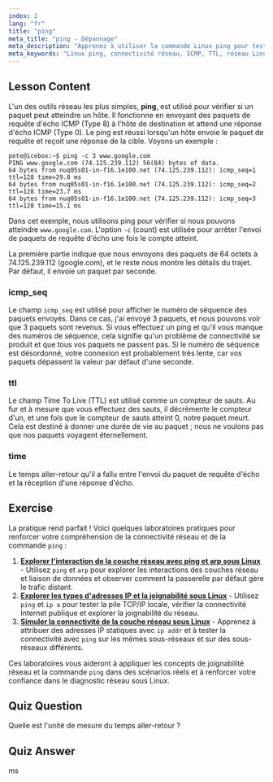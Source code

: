 ```yaml
---
index: 2
lang: "fr"
title: "ping"
meta_title: "ping - Dépannage"
meta_description: "Apprenez à utiliser la commande Linux ping pour tester la connectivité réseau et résoudre les problèmes. Comprenez ICMP, TTL et le temps d'aller-retour pour un diagnostic réseau efficace."
meta_keywords: "Linux ping, connectivité réseau, ICMP, TTL, réseau Linux, Linux pour débutants, tutoriel Linux, commande ping"
---
```


## Lesson Content

L'un des outils réseau les plus simples, **ping**, est utilisé pour vérifier si un paquet peut atteindre un hôte. Il fonctionne en envoyant des paquets de requête d'écho ICMP (Type 8) à l'hôte de destination et attend une réponse d'écho ICMP (Type 0). Le ping est réussi lorsqu'un hôte envoie le paquet de requête et reçoit une réponse de la cible. Voyons un exemple :

```plaintext
pete@icebox:~$ ping -c 3 www.google.com
PING www.google.com (74.125.239.112) 56(84) bytes of data.
64 bytes from nuq05s01-in-f16.1e100.net (74.125.239.112): icmp_seq=1 ttl=128 time=29.0 ms
64 bytes from nuq05s01-in-f16.1e100.net (74.125.239.112): icmp_seq=2 ttl=128 time=23.7 ms
64 bytes from nuq05s01-in-f16.1e100.net (74.125.239.112): icmp_seq=3 ttl=128 time=15.1 ms
```

Dans cet exemple, nous utilisons ping pour vérifier si nous pouvons atteindre `www.google.com`. L'option `-c` (count) est utilisée pour arrêter l'envoi de paquets de requête d'écho une fois le compte atteint.

La première partie indique que nous envoyons des paquets de 64 octets à 74.125.239.112 (google.com), et le reste nous montre les détails du trajet. Par défaut, il envoie un paquet par seconde.

### icmp_seq

Le champ `icmp_seq` est utilisé pour afficher le numéro de séquence des paquets envoyés. Dans ce cas, j'ai envoyé 3 paquets, et nous pouvons voir que 3 paquets sont revenus. Si vous effectuez un ping et qu'il vous manque des numéros de séquence, cela signifie qu'un problème de connectivité se produit et que tous vos paquets ne passent pas. Si le numéro de séquence est désordonné, votre connexion est probablement très lente, car vos paquets dépassent la valeur par défaut d'une seconde.

### ttl

Le champ Time To Live (TTL) est utilisé comme un compteur de sauts. Au fur et à mesure que vous effectuez des sauts, il décrémente le compteur d'un, et une fois que le compteur de sauts atteint 0, notre paquet meurt. Cela est destiné à donner une durée de vie au paquet ; nous ne voulons pas que nos paquets voyagent éternellement.

### time

Le temps aller-retour qu'il a fallu entre l'envoi du paquet de requête d'écho et la réception d'une réponse d'écho.

## Exercise

La pratique rend parfait ! Voici quelques laboratoires pratiques pour renforcer votre compréhension de la connectivité réseau et de la commande `ping` :

1. **[Explorer l'interaction de la couche réseau avec ping et arp sous Linux](https://labex.io/fr/labs/linux-explore-network-layer-interaction-with-ping-and-arp-in-linux-592746)** - Utilisez `ping` et `arp` pour explorer les interactions des couches réseau et liaison de données et observer comment la passerelle par défaut gère le trafic distant.
2. **[Explorer les types d'adresses IP et la joignabilité sous Linux](https://labex.io/fr/labs/linux-explore-ip-address-types-and-reachability-in-linux-592780)** - Utilisez `ping` et `ip a` pour tester la pile TCP/IP locale, vérifier la connectivité Internet publique et explorer la joignabilité du réseau.
3. **[Simuler la connectivité de la couche réseau sous Linux](https://labex.io/fr/labs/linux-simulate-network-layer-connectivity-in-linux-592752)** - Apprenez à attribuer des adresses IP statiques avec `ip addr` et à tester la connectivité avec `ping` sur les mêmes sous-réseaux et sur des sous-réseaux différents.

Ces laboratoires vous aideront à appliquer les concepts de joignabilité réseau et la commande `ping` dans des scénarios réels et à renforcer votre confiance dans le diagnostic réseau sous Linux.

## Quiz Question

Quelle est l'unité de mesure du temps aller-retour ?

## Quiz Answer

ms
